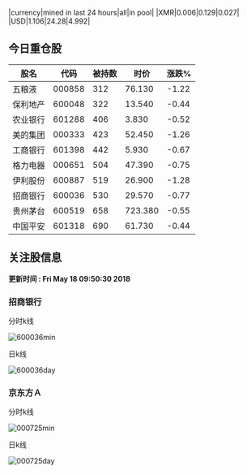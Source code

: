 |currency|mined in last 24 hours|all|in pool|
|XMR|0.006|0.129|0.027|
|USD|1.106|24.28|4.992|

## 今日重仓股 

|股名|代码|被持数|时价|涨跌%|
|---|---|---|---|---|
|五粮液|000858|312|76.130|-1.22|
|保利地产|600048|322|13.540|-0.44|
|农业银行|601288|406|3.830|-0.52|
|美的集团|000333|423|52.450|-1.26|
|工商银行|601398|442|5.930|-0.67|
|格力电器|000651|504|47.390|-0.75|
|伊利股份|600887|519|26.900|-1.28|
|招商银行|600036|530|29.570|-0.77|
|贵州茅台|600519|658|723.380|-0.55|
|中国平安|601318|690|61.730|-0.44|

## 关注股信息
**更新时间 : Fri May 18 09:50:30 2018**
### 招商银行 
分时k线

![600036min](http://image.sinajs.cn/newchart/min/n/sh600036.gif)

日k线

![600036day](http://image.sinajs.cn/newchart/daily/n/sh600036.gif)

### 京东方Ａ 
分时k线

![000725min](http://image.sinajs.cn/newchart/min/n/sz000725.gif)

日k线

![000725day](http://image.sinajs.cn/newchart/daily/n/sz000725.gif)
